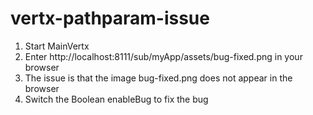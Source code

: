 # vertx-pathparam-issue
1. Start MainVertx
2. Enter http://localhost:8111/sub/myApp/assets/bug-fixed.png in your browser
4. The issue is that the image bug-fixed.png does not appear in the browser
5. Switch the Boolean enableBug to fix the bug
